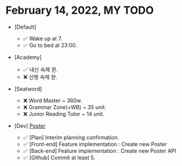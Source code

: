 # February 14, 2022, MY TODO

- [Default]

  - ✅ Wake up at 7.
  - ✅ Go to bed at 23:00.

- [Academy]

  - ✅ 내신 숙제 완.
  - ❌ 선행 숙제 완.

- [Seatword]

  - ❌ Word Master ~ 360w.
  - ❌ Grammar Zone(+WB) ~ 35 unit.
  - ❌ Junior Reading Tutor ~ 14 unit.

- [Dev] [Poster](https://github.com/Novelier-Webbelier/poster)

  - ✅ [Plan] Interim planning confirmation.
  - ✅ [Front-end] Feature implementation : Create new Poster
  - ✅ [Back-end] Feature implementation : Create new Poster API
  - ✅ [Github] Commit at least 5.
